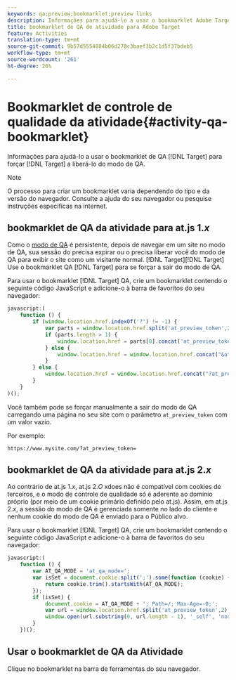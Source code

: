 ```yaml
---
keywords: qa;preview;bookmarklet;preview links
description: Informações para ajudá-lo a usar o bookmarklet Adobe Target QA para forçar o Público alvo a liberá-lo do modo de QA.
title: bookmarklet de QA de atividade para Adobe Target
feature: Activities
translation-type: tm+mt
source-git-commit: 9b57d5554884b06d278c3baef3b2c1d5f37bdeb5
workflow-type: tm+mt
source-wordcount: '261'
ht-degree: 26%

---
```



# Bookmarklet de controle de qualidade da atividade{#activity-qa-bookmarklet}

Informações para ajudá-lo a usar o bookmarklet de QA [!DNL Target] para forçar [!DNL Target] a liberá-lo do modo de QA.

>[!NOTE]
>
>O processo para criar um bookmarklet varia dependendo do tipo e da versão do navegador. Consulte a ajuda do seu navegador ou pesquise instruções específicas na internet.

## bookmarklet de QA da atividade para at.js 1.*x* 

Como o [modo de QA](/help/c-activities/c-activity-qa/activity-qa.md) é persistente, depois de navegar em um site no modo de QA, sua sessão do precisa expirar ou o precisa liberar você do modo de QA para exibir o site como um visitante normal. [!DNL Target][!DNL Target] Use o bookmarklet QA [!DNL Target] para se forçar a sair do modo de QA.

Para usar o bookmarklet [!DNL Target] QA, crie um bookmarklet contendo o seguinte código JavaScript e adicione-o à barra de favoritos do seu navegador:

```javascript
javascript:(
    function () {
        if (window.location.href.indexOf('?') != -1) {
            var parts = window.location.href.split('at_preview_token',2);
            if (parts.length > 1) {
                window.location.href = parts[0].concat('at_preview_token=');
            } else {
                window.location.href = window.location.href.concat("&at_preview_token=")
            }
        } else {
            window.location.href = window.location.href.concat("?at_preview_token=")
        }
    }
)();
```

Você também pode se forçar manualmente a sair do modo de QA carregando uma página no seu site com o parâmetro `at_preview_token` com um valor vazio.

Por exemplo:

`https://www.mysite.com/?at_preview_token=`

## bookmarklet de QA da atividade para at.js 2.*x* 

Ao contrário de at.js 1.*x*, at.js 2.*O* xdoes não é compatível com cookies de terceiros, e o modo de controle de qualidade só é aderente ao domínio próprio (por meio de um cookie primário definido pelo at.js). Assim, em at.js 2.*x*, a sessão do modo de QA é gerenciada somente no lado do cliente e nenhum cookie do modo de QA é enviado para o Público alvo.

Para usar o bookmarklet [!DNL Target] QA, crie um bookmarklet contendo o seguinte código JavaScript e adicione-o à barra de favoritos do seu navegador:

```javascript
javascript:(
    function () {
        var AT_QA_MODE = 'at_qa_mode=';
        var isSet = document.cookie.split(';').some(function (cookie) {
            return cookie.trim().startsWith(AT_QA_MODE);
        });
        if (isSet) {
            document.cookie = AT_QA_MODE + '; Path=/; Max-Age=-0;';
            var url = window.location.href.split('at_preview_token',2)[0];
            window.open(url.substring(0, url.length - 1), '_self', 'noreferrer');
        }
    })();
```

## Usar o bookmarklet de QA da Atividade

Clique no bookmarklet na barra de ferramentas do seu navegador.

